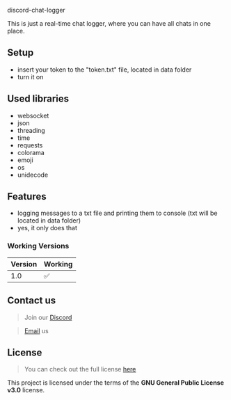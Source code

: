 discord-chat-logger

This is just a real-time chat logger, where you can have all chats in one place.

## Setup
  - insert your token to the "token.txt" file, located in data folder
  - turn it on
  
## Used libraries
  - websocket
  - json
  - threading
  - time
  - requests
  - colorama
  - emoji
  - os
  - unidecode
  
## Features
  - logging messages to a txt file and printing them to console (txt will be located in data folder)
  - yes, it only does that

### Working Versions

| Version | Working            |
| ------- | ------------------ |
|   1.0    | :white_check_mark: |
 </h6>
 
 ## Contact us
> Join our [Discord](https://aimforum.ml/freesploitdis.html)
 
> [Email](mailto:support@aimforum.ml) us

## License

>You can check out the full license [here](https://github.com/AimSploit/discord-raid-tool/blob/main/LICENSE)

This project is licensed under the terms of the **GNU General Public License v3.0** license.
